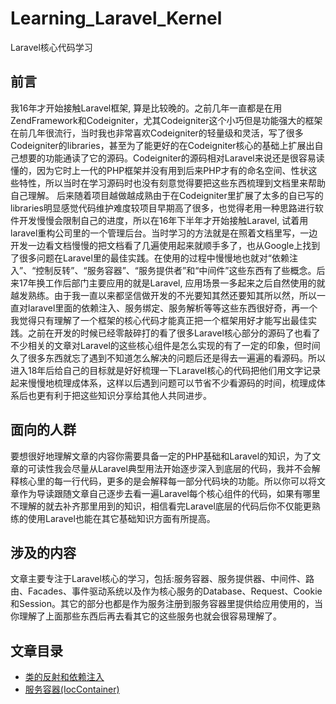 # Learning_Laravel_Kernel

Laravel核心代码学习

## 前言

我16年才开始接触Laravel框架, 算是比较晚的。之前几年一直都是在用ZendFramework和Codeigniter，尤其Codeigniter这个小巧但是功能强大的框架在前几年很流行，当时我也非常喜欢Codeigniter的轻量级和灵活，写了很多Codeigniter的libraries，甚至为了能更好的在Codeigniter核心的基础上扩展出自己想要的功能通读了它的源码。Codeigniter的源码相对Laravel来说还是很容易读懂的，因为它时上一代的PHP框架并没有用到后来PHP才有的命名空间、性状这些特性，所以当时在学习源码时也没有刻意觉得要把这些东西梳理到文档里来帮助自己理解。 后来随着项目越做越成熟由于在Codeigniter里扩展了太多的自已写的libraries明显感觉代码维护难度较项目早期高了很多，也觉得老用一种思路进行软件开发慢慢会限制自己的进度，所以在16年下半年才开始接触Laravel, 试着用laravel重构公司里的一个管理后台。当时学习的方法就是在照着文档里写，一边开发一边看文档慢慢的把文档看了几遍使用起来就顺手多了，也从Google上找到了很多问题在Laravel里的最佳实践。在使用的过程中慢慢地也就对“依赖注入”、“控制反转”、“服务容器”、“服务提供者”和“中间件”这些东西有了些概念。后来17年换工作后部门主要应用的就是Laravel, 应用场景一多起来之后自然使用的就越发熟练。由于我一直以来都坚信做开发的不光要知其然还要知其所以然，所以一直对laravel里面的依赖注入、服务绑定、服务解析等等这些东西很好奇，再一个我觉得只有理解了一个框架的核心代码才能真正把一个框架用好才能写出最佳实践。之前在开发的时候已经零敲碎打的看了很多Laravel核心部分的源码了也看了不少相关的文章对Laravel的这些核心组件是怎么实现的有了一定的印象，但时间久了很多东西就忘了遇到不知道怎么解决的问题后还是得去一遍遍的看源码。所以进入18年后给自己的目标就是好好梳理一下Laravel核心的代码把他们用文字记录起来慢慢地梳理成体系，这样以后遇到问题可以节省不少看源码的时间，梳理成体系后也更有利于把这些知识分享给其他人共同进步。

## 面向的人群

要想很好地理解文章的内容你需要具备一定的PHP基础和Laravel的知识，为了文章的可读性我会尽量从Laravel典型用法开始逐步深入到底层的代码，我并不会解释核心里的每一行代码，更多的是会解释每一部分代码块的功能。所以你可以将文章作为导读跟随文章自己逐步去看一遍Laravel每个核心组件的代码，如果有哪里不理解的就去补齐那里用到的知识，相信看完Laravel底层的代码后你不仅能更熟练的使用Laravel也能在其它基础知识方面有所提高。

## 涉及的内容

文章主要专注于Laravel核心的学习，包括:服务容器、服务提供器、中间件、路由、Facades、事件驱动系统以及作为核心服务的Database、Request、Cookie和Session。其它的部分也都是作为服务注册到服务容器里提供给应用使用的，当你理解了上面那些东西后再去看其它的这些服务也就会很容易理解了。



## 文章目录

- [类的反射和依赖注入](https://github.com/kevinyan815/Learning_Laravel_Kernel/blob/master/aritcles/reflection.md)
- [服务容器(IocContainer)](https://github.com/kevinyan815/Learning_Laravel_Kernel/blob/master/aritcles/IocContainer.md)
